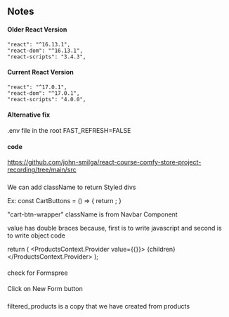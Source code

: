## Notes

#### Older React Version

```
"react": "^16.13.1",
"react-dom": "^16.13.1",
"react-scripts": "3.4.3",
```

#### Current React Version

```
"react": "^17.0.1",
"react-dom": "^17.0.1",
"react-scripts": "4.0.0",
```

#### Alternative fix

.env file in the root
FAST_REFRESH=FALSE

#### code

https://github.com/john-smilga/react-course-comfy-store-project-recording/tree/main/src

###

We can add className to return Styled divs

Ex: const CartButtons = () => {
return <Wrapper className="cart-btn-wrapper"></Wrapper>;
}

"cart-btn-wrapper" className is from Navbar Component

value has double braces because, first is to write javascript and second is to write object code

return (
<ProductsContext.Provider value={{}}>
{children}
</ProductsContext.Provider>
);

####

check for Formspree


####

Click on New Form button

###

filtered_products is a copy that we have created from products
